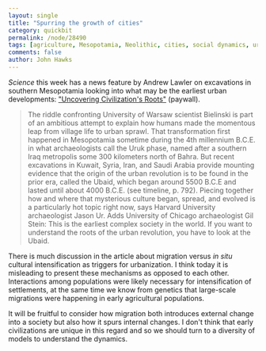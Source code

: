```yaml
---
layout: single 
title: "Spurring the growth of cities" 
category: quickbit
permalink: /node/28490
tags: [agriculture, Mesopotamia, Neolithic, cities, social dynamics, urbanization] 
comments: false 
author: John Hawks 
---
```


<em>Science</em> this week has a news feature by Andrew Lawler on excavations in southern Mesopotamia looking into what may be the earliest urban developments: <a href="http://www.sciencemag.org.ezproxy.library.wisc.edu/content/335/6070/790.full">"Uncovering Civilization's Roots"</a> (paywall). 

<blockquote>The riddle confronting University of Warsaw scientist Bielinski is part of an ambitious attempt to explain how humans made the momentous leap from village life to urban sprawl. That transformation first happened in Mesopotamia sometime during the 4th millennium B.C.E. in what archaeologists call the Uruk phase, named after a southern Iraq metropolis some 300 kilometers north of Bahra. But recent excavations in Kuwait, Syria, Iran, and Saudi Arabia provide mounting evidence that the origin of the urban revolution is to be found in the prior era, called the Ubaid, which began around 5500 B.C.E and lasted until about 4000 B.C.E. (see timeline, p. 792). Piecing together how and where that mysterious culture began, spread, and evolved is a particularly hot topic right now, says Harvard University archaeologist Jason Ur. Adds University of Chicago archaeologist Gil Stein: This is the earliest complex society in the world. If you want to understand the roots of the urban revolution, you have to look at the Ubaid.</blockquote>

There is much discussion in the article about migration versus <em>in situ</em> cultural intensification as triggers for urbanization. I think today it is misleading to present these mechanisms as opposed to each other. Interactions among populations were likely necessary for intensification of settlements, at the same time we know from genetics that large-scale migrations were happening in early agricultural populations. 

It will be fruitful to consider how migration both introduces external change into a society but also how it spurs internal changes. I don't think that early civilizations are unique in this regard and so we should turn to a diversity of models to understand the dynamics. 

